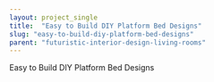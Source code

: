 ```yaml
---
layout: project_single
title:  "Easy to Build DIY Platform Bed Designs"
slug: "easy-to-build-diy-platform-bed-designs"
parent: "futuristic-interior-design-living-rooms"
---
```

Easy to Build DIY Platform Bed Designs